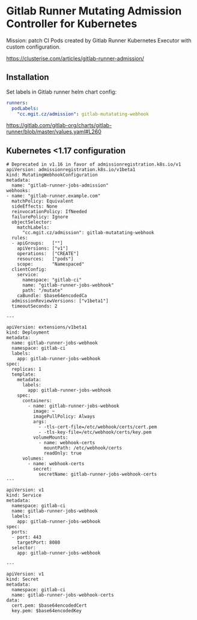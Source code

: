 Gitlab Runner Mutating Admission Controller for Kubernetes
==========================================================

Mission: patch CI Pods created by Gitlab Runner Kubernetes Executor with custom configuration. 

https://clusterise.com/articles/gitlab-runner-admission/

## Installation

Set labels in Gitlab runner helm chart config:
```yaml
runners:
  podLabels:
    "cc.mgit.cz/admission": gitlab-mutatating-webhook
```
https://gitlab.com/gitlab-org/charts/gitlab-runner/blob/master/values.yaml#L260

## Kubernetes <1.17 configuration

```
# Deprecated in v1.16 in favor of admissionregistration.k8s.io/v1
apiVersion: admissionregistration.k8s.io/v1beta1
kind: MutatingWebhookConfiguration
metadata:
  name: "gitlab-runner-jobs-admission"
webhooks:
- name: "gitlab-runner.example.com"
  matchPolicy: Equivalent
  sideEffects: None
  reinvocationPolicy: IfNeeded
  failurePolicy: Ignore
  objectSelector:
    matchLabels:
      "cc.mgit.cz/admission": gitlab-mutatating-webhook
  rules:
  - apiGroups:   [""]
    apiVersions: ["v1"]
    operations:  ["CREATE"]
    resources:   ["pods"]
    scope:       "Namespaced"
  clientConfig:
    service:
      namespace: "gitlab-ci"
      name: "gitlab-runner-jobs-webhook"
      path: "/mutate"
    caBundle: $base64encodedCa
  admissionReviewVersions: ["v1beta1"]
  timeoutSeconds: 2

---

apiVersion: extensions/v1beta1
kind: Deployment
metadata:
  name: gitlab-runner-jobs-webhook
  namespace: gitlab-ci
  labels:
    app: gitlab-runner-jobs-webhook
spec:
  replicas: 1
  template:
    metadata:
      labels:
        app: gitlab-runner-jobs-webhook
    spec:
      containers:
        - name: gitlab-runner-jobs-webhook
          image: ~
          imagePullPolicy: Always
          args:
            - -tls-cert-file=/etc/webhook/certs/cert.pem
            - -tls-key-file=/etc/webhook/certs/key.pem
          volumeMounts:
            - name: webhook-certs
              mountPath: /etc/webhook/certs
              readOnly: true
      volumes:
        - name: webhook-certs
          secret:
            secretName: gitlab-runner-jobs-webhook-certs
---

apiVersion: v1
kind: Service
metadata:
  namespace: gitlab-ci
  name: gitlab-runner-jobs-webhook
  labels:
    app: gitlab-runner-jobs-webhook
spec:
  ports:
  - port: 443
    targetPort: 8080
  selector:
    app: gitlab-runner-jobs-webhook

---

apiVersion: v1
kind: Secret
metadata:
  namespace: gitlab-ci
  name: gitlab-runner-jobs-webhook-certs
data:
  cert.pem: $base64encodedCert
  key.pem: $base64encodedKey
```
